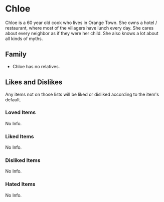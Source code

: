 # Chloe

Chloe is a 60 year old cook who lives in Orange Town. She owns a hotel / restaurant, where most of the villagers have lunch every day. She cares about every neighbor as if they were her child. She also knows a lot about all kinds of myths.

## Family

- Chloe has no relatives.

## Likes and Dislikes

Any items not on those lists will be liked or disliked according to the item's default.

### Loved Items

No Info.

### Liked Items

No Info.

### Disliked Items

No Info.

### Hated Items

No Info.